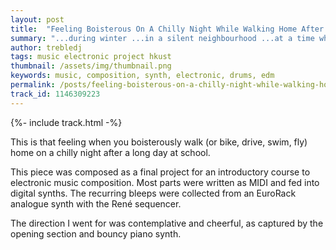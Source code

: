 ```yaml
---
layout: post
title:  "Feeling Boisterous On A Chilly Night While Walking Home After A Long Day At School"
summary: "...during winter ...in a silent neighbourhood ...at a time when you have the entire road to yourself."
author: trebledj
tags: music electronic project hkust
thumbnail: /assets/img/thumbnail.png
keywords: music, composition, synth, electronic, drums, edm
permalink: /posts/feeling-boisterous-on-a-chilly-night-while-walking-home-after-a-long-day-at-school/
track_id: 1146309223
---
```


{%- include track.html -%}

This is that feeling when you boisterously walk (or bike, drive, swim, fly) home on a chilly night after a long day at school.

This piece was composed as a final project for an introductory course to electronic music composition. Most parts were written as MIDI and fed into digital synths. The recurring bleeps were collected from an EuroRack analogue synth with the René sequencer.

The direction I went for was contemplative and cheerful, as captured by the opening section and bouncy piano synth.
